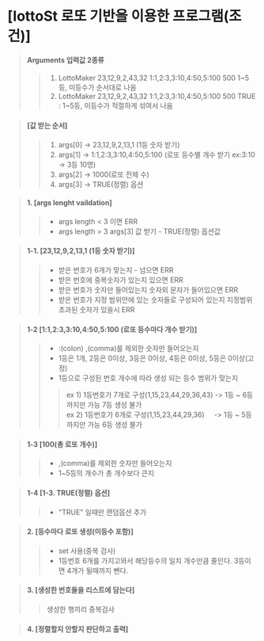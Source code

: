 # [lottoSt 로또 기반을 이용한 프로그램(조건)]

> #### Arguments 입력값 2종류
>> 1. LottoMaker 23,12,9,2,43,32 1:1,2:3,3:10,4:50,5:100 500       1~5등, 미등수가 순서대로 나옴</br>
>> 2. LottoMaker 23,12,9,2,43,32 1:1,2:3,3:10,4:50,5:100 500 TRUE : 1~5등, 미등수가 적절하게 섞여서 나옴


> #### [값 받는 순서]
>> 1. args[0] -> 23,12,9,2,13,1 (1등 숫자 받기)</br>
>> 2. args[1] -> 1:1,2:3,3:10,4:50,5:100 (로또 등수별 개수 받기 ex:3:10 -> 3등 10명)</br>
>> 3. args[2] -> 1000(로또 전체 수)</br>
>> 4. args[3] -> TRUE(정렬) 옵션</br>


> #### 1. [args lenght vaildation]
>> - args length < 3 이면 ERR
>> - args length > 3 args[3] 값 받기 - TRUE(정렬) 옵션값


> #### 1-1. [23,12,9,2,13,1 (1등 숫자 받기)]
>> - 받은 번호가 6개가 맞는지 - 넘으면 ERR
>> - 받은 번호에 중복숫자가 있는지 있으면 ERR
>> - 받은 번호가 숫자만 들어있는지 숫자외 문자가 들어있으면 ERR
>> - 받은 번호가 지정 범위안에 있는 숫자들로 구성되어 있는지 지정범위 초과된 숫자가 있을시 ERR


> #### 1-2 [1:1,2:3,3:10,4:50,5:100 (로또 등수마다 개수 받기)]
>> - :(colon) ,(comma)를 제외한 숫자만 들어오는지
>> - 1등은 1개, 2등은 0이상, 3등은 0이상, 4등은 0이상, 5등은 0이상(고정)
>> - 1등으로 구성된 번호 개수에 따라 생성 되는 등수 범위가 맞는지 
>>> ex 1) 1등번호가 7개로 구성(1,15,23,44,29,36,43) -> 1등 ~ 6등까지만 가능 7등 생성 불가 </br>
>>> ex 2) 1등번호가 6개로 구성(1,15,23,44,29,36) &nbsp;&nbsp;&nbsp; -> 1등 ~ 5등까지만 가능 6등 생성 불가 </br>


> #### 1-3 [100(총 로또 개수)]
>> - ,(comma)를 제외한 숫자만 들어오는지
>> - 1~5등의 개수가 총 개수보다 큰지


> #### 1-4 [1-3. TRUE(정렬) 옵션]
>> - "TRUE" 일때만 랜덤옵션 추가


> #### 2. [등수마다 로또 생성(미등수 포함)]
>> - set 사용(중복 검사)
>> - 1등번호 6개를 가지고와서 해당등수의 일치 개수만큼 줄인다. 3등이면 4개가 될때까지 뺀다.


> #### 3. [생성한 번호들을 리스트에 담는다]
>> 생성한 행끼리 중복검사

> #### 4. [정렬할지 안할지 판단하고 출력]
